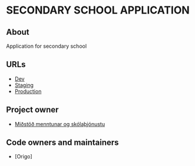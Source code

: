 # SECONDARY SCHOOL APPLICATION

## About

Application for secondary school

## URLs

- [Dev](https://beta.dev01.devland.is/umsoknir/framhaldsskoli)
- [Staging]()
- [Production](https://island.is/umsoknir/framhaldsskoli)

## Project owner

- [Miðstöð menntunar og skólaþjónustu](https://island.is/s/midstod-menntunar-og-skolathjonustu)

## Code owners and maintainers

- [Origo]
